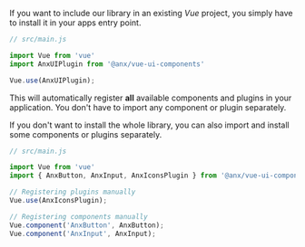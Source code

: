 If you want to include our library in an existing *Vue* project, you simply have to install it in your apps entry point.

```javascript
// src/main.js

import Vue from 'vue'
import AnxUIPlugin from '@anx/vue-ui-components'

Vue.use(AnxUIPlugin);
```

This will automatically register **all** available components and plugins in your application. You don't have to import any component or plugin separately.  

If you don't want to install the whole library, you can also import and install some components or plugins separately.

```javascript
// src/main.js

import Vue from 'vue'
import { AnxButton, AnxInput, AnxIconsPlugin } from '@anx/vue-ui-components'

// Registering plugins manually
Vue.use(AnxIconsPlugin);

// Registering components manually
Vue.component('AnxButton', AnxButton);
Vue.component('AnxInput', AnxInput);
```